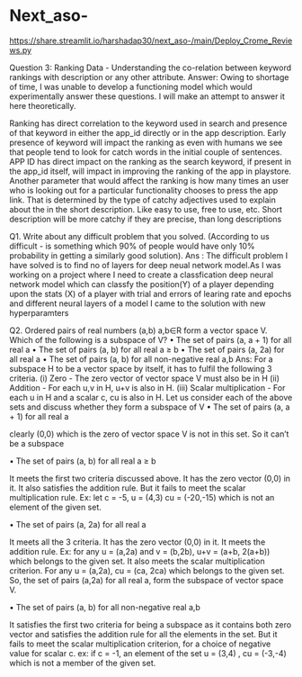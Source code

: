 # Next_aso-

https://share.streamlit.io/harshadap30/next_aso-/main/Deploy_Crome_Reviews.py


Question 3: Ranking Data - Understanding the co-relation between keyword rankings with description or any other attribute.
Answer: Owing to shortage of time, I was unable to develop a functioning model which would experimentally answer these questions. I will make an attempt to answer it here theoretically.

Ranking has direct correlation to the keyword used in search and presence of that keyword in either the app_id directly or in the app description.
Early presence of keyword will impact the ranking as even with humans we see that people tend to look for catch words in the initial couple of sentences.
APP ID has direct impact on the ranking as the search keyword, if present in the app_id itself, will impact in improving the ranking of the app in playstore.
Another parameter that would affect the ranking is how many times an user who is looking out for a particular functionality chooses to press the app link. That is determined by the type of catchy adjectives used to explain about the in the short description. Like easy to use, free to use, etc.
Short description will be more catchy if they are precise, than long descriptions

Q1. Write about any difficult problem that you solved. (According to us difficult - is something which 90% of people would have only 10% probability in getting a similarly good solution). 
Ans : The difficult problem I have solved is to find no of layers for deep neual network model.As I was working on a project where I need to create a classfication deep neural network model which can classfy the position(Y) of a player depending upon the stats (X) of  a player
with trial and errors of learing rate and epochs and different neural layers of a model I came to the solution with new hyperparamters 




Q2. Ordered pairs of real numbers (a,b) a,b∈R form a vector space V. Which of the following is a subspace of V?
•	The set of pairs (a, a + 1) for all real a
•	The set of pairs (a, b) for all real a ≥ b
•	The set of pairs (a, 2a) for all real a
•	The set of pairs (a, b) for all non-negative real a,b
Ans: For a subspace H to be a vector space by itself, it has to fulfil the following 3 criteria.
(i)	Zero - The zero vector of vector space V must also be in H
(ii)	Addition - For each u,v in H, u+v is also in H.
(iii)	Scalar multiplication - For each u in H and a scalar c, cu is also in H.
Let us consider each of the above sets and discuss whether they form a subspace of V
•	The set of pairs (a, a + 1) for all real a

clearly (0,0) which is the zero of vector space V is not in this set. So it can’t be a subspace

•	The set of pairs (a, b) for all real a ≥ b

It meets the first two criteria discussed above. It has the zero vector (0,0) in it. It also satisfies the addition rule. But it fails to meet the scalar multiplication rule. Ex: let c = -5, u = (4,3) cu = (-20,-15) which is not an element of the given set.

•	The set of pairs (a, 2a) for all real a

It meets all the 3 criteria. It has the zero vector (0,0) in it. It meets the addition rule. Ex: for any u = (a,2a) and v = (b,2b), u+v = (a+b, 2(a+b)) which belongs to the given set. It also meets the scalar multiplication criterion. For any u = (a,2a), cu = (ca, 2ca) which belongs to the given set. So, the set of pairs (a,2a) for all real a, form the subspace of vector space V.

•	The set of pairs (a, b) for all non-negative real a,b

It satisfies the first two criteria for being a subspace as it contains both zero vector and satisfies the addition rule for all the elements in the set. But it fails to meet the scalar multiplication criterion, for a choice of negative value for scalar c. ex: if c = -1, an element of the set u = (3,4) , cu = (-3,-4) which is not a member of the given set.
